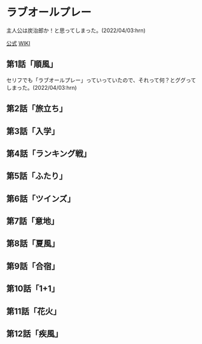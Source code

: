 # ラブオールプレー

主人公は炭治郎か！と思ってしまった。(2022/04/03:hrn)

[公式](https://love-all-play.com/) 
[WIKI](https://ja.wikipedia.org/wiki/%E3%83%A9%E3%83%96%E3%82%AA%E3%83%BC%E3%83%AB%E3%83%97%E3%83%AC%E3%83%BC) 

## 第1話「順風」

セリフでも「ラブオールプレー」っていっていたので、それって何？とググってしまった。(2022/04/03:hrn)

## 第2話「旅立ち」

## 第3話「入学」

## 第4話「ランキング戦」

## 第5話「ふたり」

## 第6話「ツインズ」

## 第7話「意地」

## 第8話「夏風」

## 第9話「合宿」

## 第10話「1+1」

## 第11話「花火」

## 第12話「疾風」

